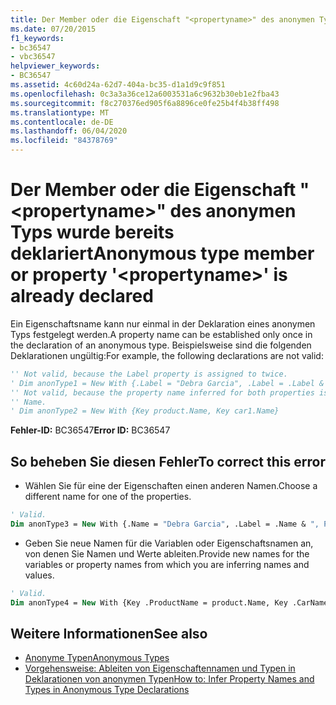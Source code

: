 ```yaml
---
title: Der Member oder die Eigenschaft "<propertyname>" des anonymen Typs wurde bereits deklariert
ms.date: 07/20/2015
f1_keywords:
- bc36547
- vbc36547
helpviewer_keywords:
- BC36547
ms.assetid: 4c60d24a-62d7-404a-bc35-d1a1d9c9f851
ms.openlocfilehash: 0c3a3a36ce12a6003531a6c9632b30eb1e2fba43
ms.sourcegitcommit: f8c270376ed905f6a8896ce0fe25b4f4b38ff498
ms.translationtype: MT
ms.contentlocale: de-DE
ms.lasthandoff: 06/04/2020
ms.locfileid: "84378769"
---
```

# <a name="anonymous-type-member-or-property-propertyname-is-already-declared"></a><span data-ttu-id="b1f40-102">Der Member oder die Eigenschaft "\<propertyname>" des anonymen Typs wurde bereits deklariert</span><span class="sxs-lookup"><span data-stu-id="b1f40-102">Anonymous type member or property '\<propertyname>' is already declared</span></span>
<span data-ttu-id="b1f40-103">Ein Eigenschaftsname kann nur einmal in der Deklaration eines anonymen Typs festgelegt werden.</span><span class="sxs-lookup"><span data-stu-id="b1f40-103">A property name can be established only once in the declaration of an anonymous type.</span></span> <span data-ttu-id="b1f40-104">Beispielsweise sind die folgenden Deklarationen ungültig:</span><span class="sxs-lookup"><span data-stu-id="b1f40-104">For example, the following declarations are not valid:</span></span>  
  
```vb  
'' Not valid, because the Label property is assigned to twice.  
' Dim anonType1 = New With {.Label = "Debra Garcia", .Label = .Label & ", President"}  
'' Not valid, because the property name inferred for both properties is  
'' Name.  
' Dim anonType2 = New With {Key product.Name, Key car1.Name}  
```  
  
 <span data-ttu-id="b1f40-105">**Fehler-ID:** BC36547</span><span class="sxs-lookup"><span data-stu-id="b1f40-105">**Error ID:** BC36547</span></span>  
  
## <a name="to-correct-this-error"></a><span data-ttu-id="b1f40-106">So beheben Sie diesen Fehler</span><span class="sxs-lookup"><span data-stu-id="b1f40-106">To correct this error</span></span>  
  
- <span data-ttu-id="b1f40-107">Wählen Sie für eine der Eigenschaften einen anderen Namen.</span><span class="sxs-lookup"><span data-stu-id="b1f40-107">Choose a different name for one of the properties.</span></span>  
  
```vb  
' Valid.  
Dim anonType3 = New With {.Name = "Debra Garcia", .Label = .Name & ", President"}  
```  
  
- <span data-ttu-id="b1f40-108">Geben Sie neue Namen für die Variablen oder Eigenschaftsnamen an, von denen Sie Namen und Werte ableiten.</span><span class="sxs-lookup"><span data-stu-id="b1f40-108">Provide new names for the variables or property names from which you are inferring names and values.</span></span>  
  
```vb  
' Valid.  
Dim anonType4 = New With {Key .ProductName = product.Name, Key .CarName = car1.Name}  
```  
  
## <a name="see-also"></a><span data-ttu-id="b1f40-109">Weitere Informationen</span><span class="sxs-lookup"><span data-stu-id="b1f40-109">See also</span></span>

- [<span data-ttu-id="b1f40-110">Anonyme Typen</span><span class="sxs-lookup"><span data-stu-id="b1f40-110">Anonymous Types</span></span>](../programming-guide/language-features/objects-and-classes/anonymous-types.md)
- [<span data-ttu-id="b1f40-111">Vorgehensweise: Ableiten von Eigenschaftennamen und Typen in Deklarationen von anonymen Typen</span><span class="sxs-lookup"><span data-stu-id="b1f40-111">How to: Infer Property Names and Types in Anonymous Type Declarations</span></span>](../programming-guide/language-features/objects-and-classes/how-to-infer-property-names-and-types-in-anonymous-type-declarations.md)
